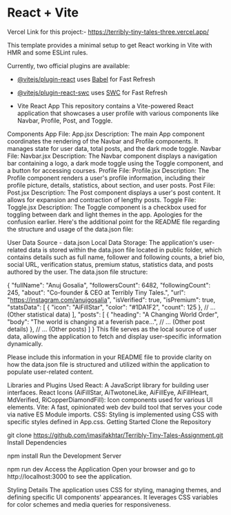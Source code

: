 # React + Vite
Vercel Link for this project:-
https://terribly-tiny-tales-three.vercel.app/

This template provides a minimal setup to get React working in Vite with HMR and some ESLint rules.

Currently, two official plugins are available:

- [@vitejs/plugin-react](https://github.com/vitejs/vite-plugin-react/blob/main/packages/plugin-react/README.md) uses [Babel](https://babeljs.io/) for Fast Refresh
- [@vitejs/plugin-react-swc](https://github.com/vitejs/vite-plugin-react-swc) uses [SWC](https://swc.rs/) for Fast Refresh

- Vite React App
This repository contains a Vite-powered React application that showcases a user profile with various components like Navbar, Profile, Post, and Toggle.

Components
App
File: App.jsx
Description: The main App component coordinates the rendering of the Navbar and Profile components. It manages state for user data, total posts, and the dark mode toggle.
Navbar
File: Navbar.jsx
Description: The Navbar component displays a navigation bar containing a logo, a dark mode toggle using the Toggle component, and a button for accessing courses.
Profile
File: Profile.jsx
Description: The Profile component renders a user's profile information, including their profile picture, details, statistics, about section, and user posts.
Post
File: Post.jsx
Description: The Post component displays a user's post content. It allows for expansion and contraction of lengthy posts.
Toggle
File: Toggle.jsx
Description: The Toggle component is a checkbox used for toggling between dark and light themes in the app.
Apologies for the confusion earlier. Here's the additional point for the README file regarding the structure and usage of the data.json file:

User Data Source - data.json
Local Data Storage: The application's user-related data is stored within the data.json file located in public folder, which contains details such as full name, follower and following counts, a brief bio, social URL, verification status, premium status, statistics data, and posts authored by the user.
The data.json file structure:

{
  "fullName": "Anuj Gosalia",
  "followersCount": 6482,
  "followingCount": 245,
  "about": "Co-founder & CEO at Terribly Tiny Tales.",
  "url": "https://instagram.com/anujgosalia",
  "isVerified": true,
  "isPremium": true,
  "statsData": [
    {
      "icon": "AiFillStar",
      "color": "#1DA1F2",
      "count": 125
    },
    // ... (Other statistical data)
  ],
  "posts": [
    {
      "heading": "A Changing World Order",
      "body": "The world is changing at a feverish pace...",
      // ... (Other post details)
    },
    // ... (Other posts)
  ]
}
This file serves as the local source of user data, allowing the application to fetch and display user-specific information dynamically.

Please include this information in your README file to provide clarity on how the data.json file is structured and utilized within the application to populate user-related content.

Libraries and Plugins Used
React: A JavaScript library for building user interfaces.
React Icons (AiFillStar, AiTwotoneLike, AiFillEye, AiFillHeart, MdVerified, RiCopperDiamondFill): Icon components used for various UI elements.
Vite: A fast, opinionated web dev build tool that serves your code via native ES Module imports.
CSS: Styling is implemented using CSS with specific styles defined in App.css.
Getting Started
Clone the Repository

git clone https://github.com/imasifakhtar/Terribly-Tiny-Tales-Assignment.git
Install Dependencies

npm install
Run the Development Server

npm run dev
Access the Application Open your browser and go to http://localhost:3000 to see the application.

Styling Details
The application uses CSS for styling, managing themes, and defining specific UI components' appearances. It leverages CSS variables for color schemes and media queries for responsiveness.
